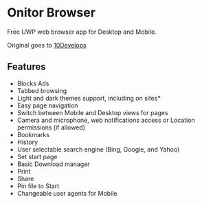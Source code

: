 # Onitor Browser Free UWP web browser app for Desktop and Mobile.Original goes to [10Develops](https://github.com/10Develops/onitor)## Features- Blocks Ads- Tabbed browsing- Light and dark themes support, including on sites*- Easy page navigation- Switch between Mobile and Desktop views for pages- Camera and microphone, web notifications access or Location permissions (if allowed)- Bookmarks- History- User selectable search engine (Bing, Google, and Yahoo)- Set start page- Basic Download manager- Print- Share- Pin file to Start- Changeable user agents for Mobile